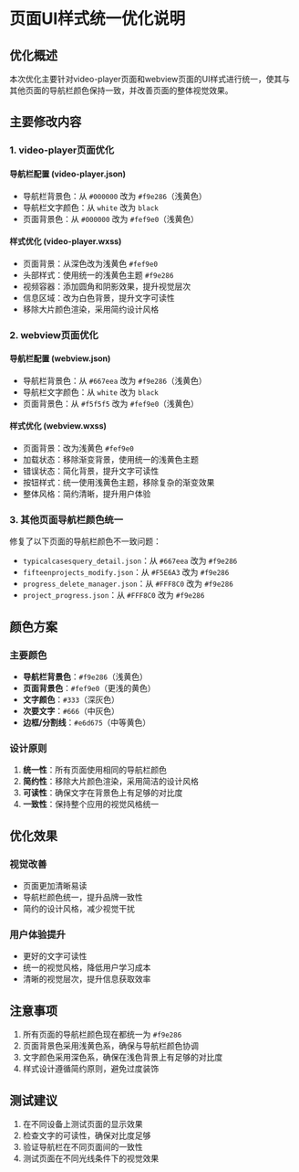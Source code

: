 # 页面UI样式统一优化说明

## 优化概述

本次优化主要针对video-player页面和webview页面的UI样式进行统一，使其与其他页面的导航栏颜色保持一致，并改善页面的整体视觉效果。

## 主要修改内容

### 1. video-player页面优化

#### 导航栏配置 (video-player.json)
- 导航栏背景色：从 `#000000` 改为 `#f9e286`（浅黄色）
- 导航栏文字颜色：从 `white` 改为 `black`
- 页面背景色：从 `#000000` 改为 `#fef9e0`（浅黄色）

#### 样式优化 (video-player.wxss)
- 页面背景：从深色改为浅黄色 `#fef9e0`
- 头部样式：使用统一的浅黄色主题 `#f9e286`
- 视频容器：添加圆角和阴影效果，提升视觉层次
- 信息区域：改为白色背景，提升文字可读性
- 移除大片颜色渲染，采用简约设计风格

### 2. webview页面优化

#### 导航栏配置 (webview.json)
- 导航栏背景色：从 `#667eea` 改为 `#f9e286`（浅黄色）
- 导航栏文字颜色：从 `white` 改为 `black`
- 页面背景色：从 `#f5f5f5` 改为 `#fef9e0`（浅黄色）

#### 样式优化 (webview.wxss)
- 页面背景：改为浅黄色 `#fef9e0`
- 加载状态：移除渐变背景，使用统一的浅黄色主题
- 错误状态：简化背景，提升文字可读性
- 按钮样式：统一使用浅黄色主题，移除复杂的渐变效果
- 整体风格：简约清晰，提升用户体验

### 3. 其他页面导航栏颜色统一

修复了以下页面的导航栏颜色不一致问题：
- `typicalcasesquery_detail.json`：从 `#667eea` 改为 `#f9e286`
- `fifteenprojects_modify.json`：从 `#F5E6A3` 改为 `#f9e286`
- `progress_delete_manager.json`：从 `#FFF8C0` 改为 `#f9e286`
- `project_progress.json`：从 `#FFF8C0` 改为 `#f9e286`

## 颜色方案

### 主要颜色
- **导航栏背景色**：`#f9e286`（浅黄色）
- **页面背景色**：`#fef9e0`（更浅的黄色）
- **文字颜色**：`#333`（深灰色）
- **次要文字**：`#666`（中灰色）
- **边框/分割线**：`#e6d675`（中等黄色）

### 设计原则
1. **统一性**：所有页面使用相同的导航栏颜色
2. **简约性**：移除大片颜色渲染，采用简洁的设计风格
3. **可读性**：确保文字在背景色上有足够的对比度
4. **一致性**：保持整个应用的视觉风格统一

## 优化效果

### 视觉改善
- 页面更加清晰易读
- 导航栏颜色统一，提升品牌一致性
- 简约的设计风格，减少视觉干扰

### 用户体验提升
- 更好的文字可读性
- 统一的视觉风格，降低用户学习成本
- 清晰的视觉层次，提升信息获取效率

## 注意事项

1. 所有页面的导航栏颜色现在都统一为 `#f9e286`
2. 页面背景色采用浅黄色系，确保与导航栏颜色协调
3. 文字颜色采用深色系，确保在浅色背景上有足够的对比度
4. 样式设计遵循简约原则，避免过度装饰

## 测试建议

1. 在不同设备上测试页面的显示效果
2. 检查文字的可读性，确保对比度足够
3. 验证导航栏在不同页面间的一致性
4. 测试页面在不同光线条件下的视觉效果
